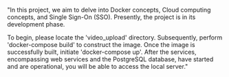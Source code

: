 "In this project, we aim to delve into Docker concepts, Cloud computing concepts, and Single Sign-On (SSO). Presently, the project is in its development phase.

To begin, please locate the 'video_upload' directory. Subsequently, perform 'docker-compose build' to construct the image. Once the image is successfully built, initiate 'docker-compose up'. After the services, encompassing web services and the PostgreSQL database, have started and are operational, you will be able to access the local server."
